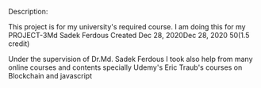 Description:

This project is for my university's required course.
I am doing this for my PROJECT-3Md Sadek Ferdous
Created Dec 28, 2020Dec 28, 2020
50(1.5 credit)

Under the supervision of  Dr.Md. Sadek Ferdous
I took also help from many online courses and contents specially Udemy's Eric Traub's courses on Blockchain and javascript
